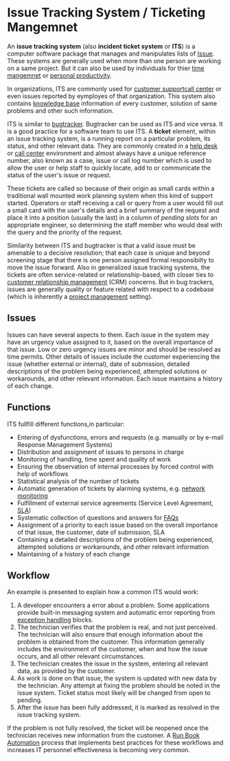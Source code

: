 # Issue Tracking System / Ticketing Mangemnet 
An __issue tracking system__ (also __incident ticket system__ or __ITS__) is a computer software package that manages and manipulates lists of [Issue](https://en.wikipedia.org/wiki/Software_project_management#Issue). These systems are generally used when more than one person are working on a same project. But it can also be used by individuals for thier [time mangemnet](https://en.wikipedia.org/wiki/Time_management) or [personal productivity](https://en.wikipedia.org/wiki/Productivity_software).

In organizations, ITS are commonly used for [customer support](https://en.wikipedia.org/wiki/Customer_support)[call center](https://en.wikipedia.org/wiki/Call_center) or even issues reported by eymployes of that organization. This system also contains [knowledge base](https://en.wikipedia.org/wiki/Knowledge_base) information of every customer, solution of same  problems and other such information.

ITS is similar to [bugtracker](https://en.wikipedia.org/wiki/Bugtracker). Bugtracker can be used as ITS and vice versa. It is a good practice for a software team to use ITS. A __ticket__ element, within an issue tracking system, is a running report on a particular problem, its status, and other relevant data. They are commonly created in a [help desk](https://en.wikipedia.org/wiki/Help_desk) or [call center](https://en.wikipedia.org/wiki/Call_center) environment and almost always have a unique reference number, also known as a case, issue or call log number which is used to allow the user or help staff to quickly locate, add to or communicate the status of the user's issue or request.

These tickets are called so because of their origin as small cards within a traditional wall mounted work planning system when this kind of support started. Operators or staff receiving a call or query from a user would fill out a small card with the user's details and a brief summary of the request and place it into a position (usually the last) in a column of *pending slots* for an appropriate engineer, so determining the staff member who would deal with the query and the priority of the request.

Similarity between ITS and bugtracker is that a valid issue must be amenable to a decisive resolution; that each case is unique and beyond screening stage that there is one person assigned formal responsibilty to move the issue forward. Also in generalized issue tracking systems, the tickets are often service-related or relationship-based, with closer ties to [customer relationship management](https://en.wikipedia.org/wiki/Customer_relationship_management) (CRM) concerns. But in  bug trackers, issues are generally quality or feature related with respect to a codebase (which is inherently a [project management](https://en.wikipedia.org/wiki/Project_management) setting).

## Issues
Issues can have several aspects to them. Each issue in the system may have an urgency value assigned to it, based on the overall importance of that issue. Low or zero urgency issues are minor and should be resolved as time permits. Other details of issues include the customer experiencing the issue (whether external or internal), date of submission, detailed descriptions of the problem being experienced, attempted solutions or workarounds, and other relevant information. Each issue maintains a history of each change.

## Functions
ITS fullfill different functions,in particular:
- Entering of dysfunctions, errors and requests (e.g. manually or by e-mail Response Management Systems)
- Distribution and assignment of issues to persons in charge
- Monitoring of handling, time spent and quality of work
- Ensuring the observation of internal processes by forced control with help of workflows
- Statistical analysis of the number of tickets
- Automatic generation of tickets by alarming systems, e.g. [network monitoring](https://en.wikipedia.org/wiki/Network_monitoring)
- Fulfillment of external service agreements (Service Level Agreement, [SLA](https://en.wikipedia.org/wiki/Service-level_agreement))
- Systematic collection of questions and answers for [FAQs](https://en.wikipedia.org/wiki/FAQ)
- Assignment of a priority to each issue based on the overall importance of that issue, the customer, date of submission, SLA
- Containing a detailed descriptions of the problem being experienced, attempted solutions or workarounds, and other relevant information
- Maintaining of a history of each change

## Workflow
An example is presented to explain how a common ITS would work:
1. A developer encounters a error about a problem. Some applications provide built-in messaging system and automatic error reporting from [exception handling](https://en.wikipedia.org/wiki/Exception_handling) blocks.
1. The technician verifies that the problem is real, and not just perceived. The technician will also ensure that enough information about the problem is obtained from the customer. This information generally includes the environment of the customer, when and how the issue occurs, and all other relevant circumstances.
1. The technician creates the issue in the system, entering all relevant data, as provided by the customer.
1. As work is done on that issue, the system is updated with new data by the technician. Any attempt at fixing the problem should be noted in the issue system. Ticket status most likely will be changed from open to pending.
1. After the issue has been fully addressed, it is marked as resolved in the issue tracking system.

If the problem is not fully resolved, the ticket will be reopened once the technician receives new information from the customer. A [Run Book Automation](https://en.wikipedia.org/wiki/Run_Book_Automation) process that implements best practices for these workflows and increases IT personnel effectiveness is becoming very common.